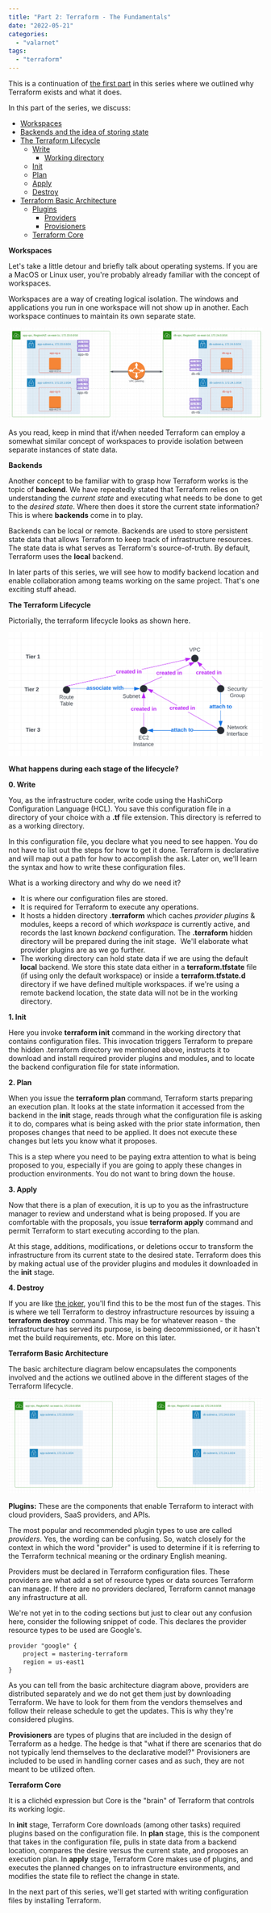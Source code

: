```yaml
---
title: "Part 2: Terraform - The Fundamentals"
date: "2022-05-21"
categories: 
  - "valarnet"
tags: 
  - "terraform"
---
```


This is a continuation of [the first part](/posts/20220520-part-1-getting-started-with-terraform-background/) in this series where we outlined why Terraform exists and what it does.

In this part of the series, we discuss:

- [Workspaces](#Workspaces)
- [Backends and the idea of storing state](#Backends)
- [The Terraform Lifecycle](#Terraform-Lifecycle)
    - [Write](#Write)
        - [Working directory](#Working-Directory)
    - [Init](#Init)
    - [Plan](#Plan)
    - [Apply](#Apply)
    - [Destroy](#Destroy)
- [Terraform Basic Architecture](#Terraform-Architecture)
    - [Plugins](#Plugins)
        - [Providers](#Providers)
        - [Provisioners](#Provisioners)
    - [Terraform Core](#Terraform-Core)

**Workspaces**

Let's take a little detour and briefly talk about operating systems. If you are a MacOS or Linux user, you're probably already familiar with the concept of workspaces.

Workspaces are a way of creating logical isolation. The windows and applications you run in one workspace will not show up in another. Each workspace continues to maintain its own separate state.

![](/static/img/image.png)

As you read, keep in mind that if/when needed Terraform can employ a somewhat similar concept of workspaces to provide isolation between separate instances of state data.

**Backends**

Another concept to be familiar with to grasp how Terraform works is the topic of **backend**. We have repeatedly stated that Terraform relies on understanding the _current state_ and executing what needs to be done to get to the _desired state_. Where then does it store the current state information? This is where **backends** come in to play.

Backends can be local or remote. Backends are used to store persistent state data that allows Terraform to keep track of infrastructure resources. The state data is what serves as Terraform's source-of-truth. By default, Terraform uses the **local** backend.

In later parts of this series, we will see how to modify backend location and enable collaboration among teams working on the same project. That's one exciting stuff ahead.

**The Terraform Lifecycle**

Pictorially, the terraform lifecycle looks as shown here.

![](/static/img/image-1.png)

**What happens during each stage of the lifecycle?**

**0. Write**

You, as the infrastructure coder, write code using the HashiCorp Configuration Language (HCL). You save this configuration file in a directory of your choice with a **.tf** file extension. This directory is referred to as a working directory.

In this configuration file, you declare what you need to see happen. You do not have to list out the steps for how to get it done. Terraform is declarative and will map out a path for how to accomplish the ask. Later on, we'll learn the syntax and how to write these configuration files.

What is a working directory and why do we need it?

- It is where our configuration files are stored.
- It is required for Terraform to execute any operations.
- It hosts a hidden directory **.terraform** which caches _provider plugins_ & modules, keeps a record of which _workspace_ is currently active, and records the last known _backend_ configuration. The **.terraform** hidden directory will be prepared during the init stage.  We'll elaborate what provider plugins are as we go further.
- The working directory can hold state data if we are using the default **local** backend. We store this state data either in a **terraform.tfstate** file (if using only the default workspace) or inside a **terraform.tfstate.d** directory if we have defined multiple workspaces. if we're using a remote backend location, the state data will not be in the working directory.

**1. Init**

Here you invoke **terraform init** command in the working directory that contains configuration files. This invocation triggers Terraform to prepare the hidden .terraform directory we mentioned above, instructs it to download and install required provider plugins and modules, and to locate the backend configuration file for state information.

**2. Plan**

When you issue the **terraform plan** command, Terraform starts preparing an execution plan. It looks at the state information it accessed from the backend in the **init** stage, reads through what the configuration file is asking it to do, compares what is being asked with the prior state information, then proposes changes that need to be applied. It does not execute these changes but lets you know what it proposes.

This is a step where you need to be paying extra attention to what is being proposed to you, especially if you are going to apply these changes in production environments. You do not want to bring down the house.

**3. Apply**

Now that there is a plan of execution, it is up to you as the infrastructure manager to review and understand what is being proposed. If you are comfortable with the proposals, you issue **terraform apply** command and permit Terraform to start executing according to the plan.

At this stage, additions, modifications, or deletions occur to transform the infrastructure from its current state to the desired state. Terraform does this by making actual use of the provider plugins and modules it downloaded in the **init** stage.

**4. Destroy**

If you are like [the joker](https://www.youtube.com/watch?v=wbbz9ccZks8), you'll find this to be the most fun of the stages. This is where we tell Terraform to destroy infrastructure resources by issuing a **terraform destroy** command. This may be for whatever reason - the infrastructure has served its purpose, is being decommissioned, or it hasn't met the build requirements, etc. More on this later.

**Terraform Basic Architecture**

The basic architecture diagram below encapsulates the components involved and the actions we outlined above in the different stages of the Terraform lifecycle.

![](/static/img/image-2.png)

**Plugins:** These are the components that enable Terraform to interact with cloud providers, SaaS providers, and APIs.

The most popular and recommended plugin types to use are called _providers_. Yes, the wording can be confusing. So, watch closely for the context in which the word "provider" is used to determine if it is referring to the Terraform technical meaning or the ordinary English meaning. 

Providers must be declared in Terraform configuration files. These providers are what add a set of resource types or data sources Terraform can manage. If there are no providers declared, Terraform cannot manage any infrastructure at all.

We're not yet in to the coding sections but just to clear out any confusion here, consider the following snippet of code. This declares the provider resource types to be used are Google's.
```hcl
provider "google" {
    project = mastering-terraform
    region = us-east1
}
```
As you can tell from the basic architecture diagram above, providers are distributed separately and we do not get them just by downloading Terraform. We have to look for them from the vendors themselves and follow their release schedule to get the updates. This is why they're considered plugins.

**Provisioners** are types of plugins that are included in the design of Terraform as a hedge. The hedge is that "what if there are scenarios that do not typically lend themselves to the declarative model?" Provisioners are included to be used in handling corner cases and as such, they are not meant to be utilized often.

**Terraform Core**

It is a clichéd expression but Core is the "brain" of Terraform that controls its working logic.

In **init** stage, Terraform Core downloads (among other tasks) required plugins based on the configuration file. In **plan** stage, this is the component that takes in the configuration file, pulls in state data from a backend location, compares the desire versus the current state, and proposes an execution plan. In **apply** stage, Terraform Core makes use of plugins, and executes the planned changes on to infrastructure environments, and modifies the state file to reflect the change in state.

In the next part of this series, we'll get started with writing configuration files by installing Terraform.
